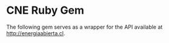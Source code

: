 # CNE Ruby Gem
The following gem serves as a wrapper for the API available at http://energiaabierta.cl.  
